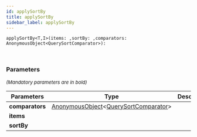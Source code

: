 ```yaml
---
id: applySortBy
title: applySortBy
sidebar_label: applySortBy
---
```


```tsx
applySortBy<T,I>(items: ,sortBy: ,comparators: AnonymousObject<QuerySortComparator>): 
```
<br/>



### Parameters

<font size="2"><i>(Mandatory parameters are in bold)</i></font>

| Parameters | Type | Description |
| --------- | ---- | ----------- |
| **comparators** | [AnonymousObject](/framework-api/interfaces/AnonymousObject.md)<[QuerySortComparator](/framework-api/types/QuerySortComparator.md)\> |  |
| **items** |  |  |
| **sortBy** |  |  |
